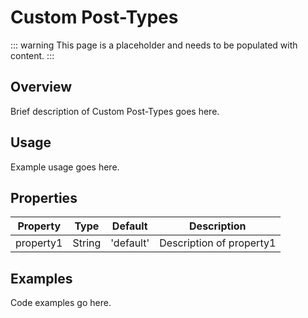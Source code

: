 # Custom Post-Types

::: warning
This page is a placeholder and needs to be populated with content.
:::

## Overview

Brief description of Custom Post-Types goes here.

## Usage

Example usage goes here.

## Properties

| Property | Type | Default | Description |
|----------|------|---------|-------------|
| property1 | String | 'default' | Description of property1 |

## Examples

Code examples go here.
